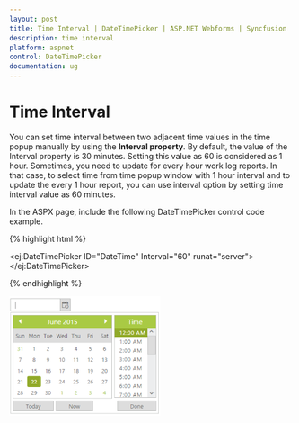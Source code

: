 ```yaml
---
layout: post
title: Time Interval | DateTimePicker | ASP.NET Webforms | Syncfusion
description: time interval
platform: aspnet
control: DateTimePicker
documentation: ug
---
```


# Time Interval

You can set time interval between two adjacent time values in the time popup manually by using the **Interval property**. By default, the value of the Interval property is 30 minutes. Setting this value as 60 is considered as 1 hour. Sometimes, you need to update for every hour work log reports. In that case, to select time from time popup window with 1 hour interval and to update the every 1 hour report, you can use interval option by setting time interval value as 60 minutes.

In the ASPX page, include the following DateTimePicker control code example.

{% highlight html %}

<ej:DateTimePicker ID="DateTime" Interval="60" runat="server"> </ej:DateTimePicker>

{% endhighlight %}



![](Time-Interval_images/Time-Interval_img1.png) 



